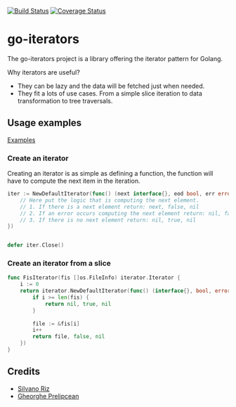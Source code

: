 [![Build Status](https://travis-ci.org/calvernaz/go-iterators.svg?branch=master)](https://travis-ci.org/calvernaz/go-iterators)
[![Coverage Status](https://coveralls.io/repos/github/calvernaz/go-iterators/badge.svg?branch=master)](https://coveralls.io/github/calvernaz/go-iterators?branch=master)

# go-iterators

The go-iterators project is a library offering the iterator pattern for Golang.

Why iterators are useful?

* They can be lazy and the data will be fetched just when needed.
* They fit a lots of use cases. From a simple slice iteration to data transformation to tree traversals.

## Usage examples

[Examples](examples/)

### Create an iterator

Creating an iterator is as simple as defining a function, the function will have to compute the next item in the iteration.

```go
iter := NewDefaultIterator(func() (next interface{}, eod bool, err error) { 
    // Here put the logic that is computing the next element.
    // 1. If there is a next element return: next, false, nil
    // 2. If an error occurs computing the next element return: nil, false, error
    // 3. If there is no next element return: nil, true, nil 
})


defer iter.Close()
```

### Create an iterator from a slice

```go
func FisIterator(fis []os.FileInfo) iterator.Iterator {
	i := 0
	return iterator.NewDefaultIterator(func() (interface{}, bool, error) {
		if i >= len(fis) {
			return nil, true, nil
		}
		
		file := &fis[i]
		i++
		return file, false, nil
	})
}

```

## Credits

* [Silvano Riz](https://github.com/melozzola)
* [Gheorghe Prelipcean](https://gitlab.com/prelipceang)
